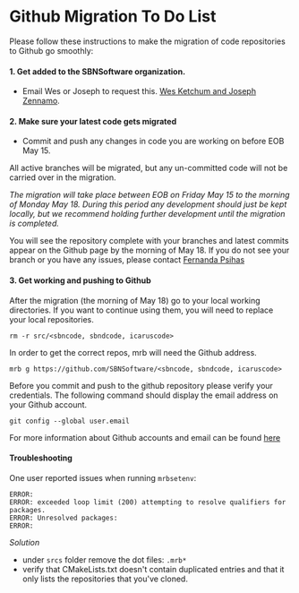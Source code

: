 # Github Migration To Do List

Please follow these instructions to make the migration of code repositories to Github go smoothly:


#### 1. Get added to the SBNSoftware organization.
  - Email Wes or Joseph to request this. [Wes Ketchum and Joseph Zennamo](mailto:wketchum@fnal.gov,jaz8600@fnal.gov).


#### 2. Make sure your latest code gets migrated

 - Commit and push any changes in code you are working on before EOB May 15.

All active branches will be migrated, but any un-committed code will not be carried over in the migration.

*The migration will take place between EOB on Friday May 15 to the morning of Monday May 18. During this period any development should just be kept locally, but we recommend holding further development until the migration is completed.*

You will see the repository complete with your branches and latest commits appear on the Github page by the morning of May 18. If you do not see your branch or you have any issues, please contact [Fernanda Psihas](mailto:psihas@fnal.gov)



#### 3. Get working and pushing to Github

After the migration (the morning of May 18) go to your local working directories. If you want to continue using them, you will need to replace your local repositories.

```rm -r src/<sbncode, sbndcode, icaruscode>```

In order to get the correct repos, mrb will need the Github address.

```mrb g https://github.com/SBNSoftware/<sbncode, sbndcode, icaruscode>```

Before you commit and push to the github repository please verify your credentials. The following command should display the email address on your Github account.

```git config --global user.email ```


For more information about Github accounts and email can be found [here](https://help.github.com/en/github/setting-up-and-managing-your-github-user-account/setting-your-commit-email-address)


#### Troubleshooting

One user reported issues when running `mrbsetenv`:

```
ERROR:
ERROR: exceeded loop limit (200) attempting to resolve qualifiers for packages.
ERROR: Unresolved packages:
ERROR:
```

*Solution* 
- under `srcs` folder remove the dot files: `.mrb*` 
- verify that CMakeLists.txt doesn't contain duplicated entries and that it only lists the repositories that you've cloned.
